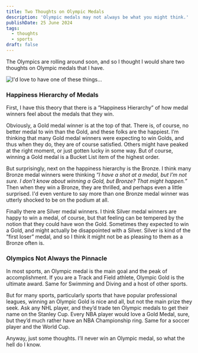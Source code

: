 ```yaml
---
title: Two Thoughts on Olympic Medals
description: 'Olympic medals may not always be what you might think.'
publishDate: 25 June 2024
tags:
  - thoughts
  - sports
draft: false
---
```


The Olympics are rolling around soon, and so I thought I would share two thoughts on Olympic medals that I have.

![I'd love to have one of these things...](/assets/blog/OlympicMedals.jpg)

### Happiness Hierarchy of Medals

First, I have this theory that there is a ”Happiness Hierarchy” of how medal winners feel about the medals that they win.

Obviously, a Gold medal winner is at the top of that. There is, of course, no better medal to win than the Gold, and these folks are the happiest. I’m thinking that many Gold medal winners were expecting to win Golds, and thus when they do, they are of course satisfied. Others might have peaked at the right moment, or just gotten lucky in some way. But of course, winning a Gold medal is a Bucket List item of the highest order.

But surprisingly, next on the happiness hierarchy is the Bronze. I think many Bronze medal winners were thinking _“I have a shot at a medal, but I’m not sure. I don’t know about winning a Gold, but Bronze? That might happen.”_ Then when they win a Bronze, they are thrilled, and perhaps even a little surprised. I'd even venture to say more than one Bronze medal winner was utterly shocked to be on the podium at all.

Finally there are Silver medal winners. I think Silver medal winners are happy to win a medal, of course, but that feeling can be tempered by the notion that they could have won the Gold. Sometimes they expected to win a Gold, and might actually be disappointed with a Silver. Silver is kind of the “first loser” medal, and so I think it might not be as pleasing to them as a Bronze often is.

### Olympics Not Always the Pinnacle

In most sports, an Olympic medal is the main goal and the peak of accomplishment. If you are a Track and Field athlete, Olympic Gold is the ultimate award. Same for Swimming and Diving and a host of other sports.

But for many sports, particularly sports that have popular professional leagues, winning an Olympic Gold is nice and all, but not the main prize they seek. Ask any NHL player, and they’d trade ten Olympic medals to get their name on the Stanley Cup. Every NBA player would love a Gold Medal, sure, but they’d much rather have an NBA Championship ring. Same for a soccer player and the World Cup.

Anyway, just some thoughts. I’ll never win an Olympic medal, so what the hell do I know.
